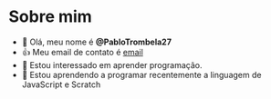 # Sobre mim
- 👋 Olá, meu nome é **@PabloTrombela27**
- 👍 Meu email de contato é [email](pablotrombela@gmail.com)
- 👀 Estou interessado em aprender programação.
- 🌱 Estou aprendendo a programar recentemente a linguagem de JavaScript e Scratch

